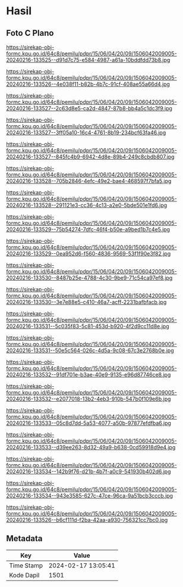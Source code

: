 # Hasil

## Foto C Plano

https://sirekap-obj-formc.kpu.go.id/64c8/pemilu/pdpr/15/06/04/20/09/1506042009005-20240216-133525--d91d7c75-e584-4987-a61a-10bddfdd73b8.jpg

https://sirekap-obj-formc.kpu.go.id/64c8/pemilu/pdpr/15/06/04/20/09/1506042009005-20240216-133526--4e038f11-b82b-4b7c-91cf-408ae55a66d4.jpg

https://sirekap-obj-formc.kpu.go.id/64c8/pemilu/pdpr/15/06/04/20/09/1506042009005-20240216-133527--2c63d8e5-ca2d-4847-87b8-bb4a5c1dc3f9.jpg

https://sirekap-obj-formc.kpu.go.id/64c8/pemilu/pdpr/15/06/04/20/09/1506042009005-20240216-133527--3ff05a10-16c4-4761-8b19-234bcf63fa46.jpg

https://sirekap-obj-formc.kpu.go.id/64c8/pemilu/pdpr/15/06/04/20/09/1506042009005-20240216-133527--845fc4b9-6942-4d8e-89b4-249c8cbdb807.jpg

https://sirekap-obj-formc.kpu.go.id/64c8/pemilu/pdpr/15/06/04/20/09/1506042009005-20240216-133528--705b2846-4efc-49e2-bae4-468597f7bfa5.jpg

https://sirekap-obj-formc.kpu.go.id/64c8/pemilu/pdpr/15/06/04/20/09/1506042009005-20240216-133528--291121e3-cc36-4c13-a2e0-5bde501e1fd6.jpg

https://sirekap-obj-formc.kpu.go.id/64c8/pemilu/pdpr/15/06/04/20/09/1506042009005-20240216-133529--75b54274-7dfc-46f4-b50e-a9bed1b7c4e5.jpg

https://sirekap-obj-formc.kpu.go.id/64c8/pemilu/pdpr/15/06/04/20/09/1506042009005-20240216-133529--0ea952d6-f560-4836-9569-53f1f90e3f82.jpg

https://sirekap-obj-formc.kpu.go.id/64c8/pemilu/pdpr/15/06/04/20/09/1506042009005-20240216-133530--8487b25e-4788-4c30-9be9-71c54ca97ef8.jpg

https://sirekap-obj-formc.kpu.go.id/64c8/pemilu/pdpr/15/06/04/20/09/1506042009005-20240216-133530--3e7e88e5-c410-46a7-acff-2231bafbfacb.jpg

https://sirekap-obj-formc.kpu.go.id/64c8/pemilu/pdpr/15/06/04/20/09/1506042009005-20240216-133531--5c035f83-5c81-453d-b920-4f2d9cc11d8e.jpg

https://sirekap-obj-formc.kpu.go.id/64c8/pemilu/pdpr/15/06/04/20/09/1506042009005-20240216-133531--50e5c564-026c-4d5a-9c08-67c3e2768b0e.jpg

https://sirekap-obj-formc.kpu.go.id/64c8/pemilu/pdpr/15/06/04/20/09/1506042009005-20240216-133532--91df701e-b3ae-40e9-9135-e96d87746ce8.jpg

https://sirekap-obj-formc.kpu.go.id/64c8/pemilu/pdpr/15/06/04/20/09/1506042009005-20240216-133532--e2077018-13b2-4eb3-910b-547b0f109e6b.jpg

https://sirekap-obj-formc.kpu.go.id/64c8/pemilu/pdpr/15/06/04/20/09/1506042009005-20240216-133533--05c8d7dd-5a53-4077-a50b-97877efdfba6.jpg

https://sirekap-obj-formc.kpu.go.id/64c8/pemilu/pdpr/15/06/04/20/09/1506042009005-20240216-133533--d39ee263-8d32-49a9-b638-0cd59918d9e4.jpg

https://sirekap-obj-formc.kpu.go.id/64c8/pemilu/pdpr/15/06/04/20/09/1506042009005-20240216-133534--142b9f76-d21b-4b7f-a0c9-541930b402d6.jpg

https://sirekap-obj-formc.kpu.go.id/64c8/pemilu/pdpr/15/06/04/20/09/1506042009005-20240216-133534--943e3585-627c-47ce-96ca-9a51bcb3cccb.jpg

https://sirekap-obj-formc.kpu.go.id/64c8/pemilu/pdpr/15/06/04/20/09/1506042009005-20240216-133526--b6cf111d-f2ba-42aa-a930-756321cc7bc0.jpg


## Metadata

| Key        | Value               |
| ---------- | ------------------- |
| Time Stamp | 2024-02-17 13:05:41 |
| Kode Dapil | 1501                |



